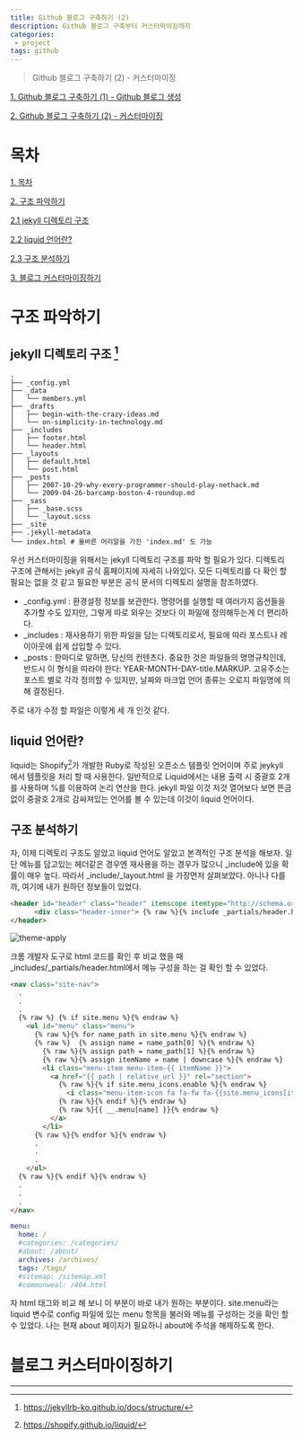 ```yaml
---
title: Github 블로그 구축하기 (2)
description: Github 블로그 구축부터 커스터마이징까지
categories:
 - project
tags: github
---
```


> Github 블로그 구축하기 (2) - 커스터마이징

<!-- more -->

[1. Github 블로그 구축하기 (1) - Github 블로그 생성](https://heyitsspoon.github.io/project/2020/10/23/github-blog-1/)

[2. Github 블로그 구축하기 (2) - 커스터마이징](https://heyitsspoon.github.io/project/2020/10/25/github-blog-2/)

# 목차
[1. 목차](#목차)

[2. 구조 파악하기](#구조-파악하기)

[2.1 jekyll 디렉토리 구조](#jekyll-디렉토리-구조)

[2.2 liquid 언어란?](#liquid-언어란?)

[2.3 구조 분석하기](#구조-분석하기)

[3. 블로그 커스터마이징하기](#블로그-커스터마이징하기)

# 구조 파악하기
## jekyll 디렉토리 구조 [^1]
```
.
├── _config.yml
├── _data
│   └── members.yml
├── _drafts
│   ├── begin-with-the-crazy-ideas.md
│   └── on-simplicity-in-technology.md
├── _includes
│   ├── footer.html
│   └── header.html
├── _layouts
│   ├── default.html
│   └── post.html
├── _posts
│   ├── 2007-10-29-why-every-programmer-should-play-nethack.md
│   └── 2009-04-26-barcamp-boston-4-roundup.md
├── _sass
│   ├── _base.scss
│   └── _layout.scss
├── _site
├── .jekyll-metadata
└── index.html # 올바른 머리말을 가진 'index.md' 도 가능
```
우선 커스터마이징을 위해서는 jekyll 디렉토리 구조를 파악 할 필요가 있다.
디렉토리 구조에 관해서는 jekyll 공식 홈페이지에 자세히 나와있다.
모든 디렉토리를 다 확인 할 필요는 없을 것 같고 필요한 부분은 공식 문서의 디렉토리 설명을 참조하였다.

* _config.yml : 환경설정 정보를 보관한다. 명령어를 실행할 때 여러가지 옵션들을 추가할 수도 있지만, 그렇게 따로 외우는 것보다 이 파일에 정의해두는게 더 편리하다.
* _includes : 재사용하기 위한 파일을 담는 디렉토리로서, 필요에 따라 포스트나 레이아웃에 쉽게 삽입할 수 있다.
* _posts : 한마디로 말하면, 당신의 컨텐츠다. 중요한 것은 파일들의 명명규칙인데, 반드시 이 형식을 따라야 한다: YEAR-MONTH-DAY-title.MARKUP. 고유주소는 포스트 별로 각각 정의할 수 있지만, 날짜와 마크업 언어 종류는 오로지 파일명에 의해 결정된다.

주로 내가 수정 할 파일은 이렇게 세 개 인것 같다.


## liquid 언어란?
liquid는 Shopify[^2]가 개발한 Ruby로 작성된 오픈소스 템플릿 언어이며 주로 jeykyll 에서 템플릿을 처리 할 때 사용한다.
일반적으로 Liquid에서는 내용 출력 시 중괄호 2개를 사용하며 %를 이용하여 논리 연산을 한다.
jekyll 파일 이것 저것 열어보다 보면 뜬금없이 중괄호 2개로 감싸져있는 언어를 볼 수 있는데 이것이 liquid 언어이다.

## 구조 분석하기
자, 이제 디렉토리 구조도 알았고 liquid 언어도 알았고 본격적인 구조 분석을 해보자.
일단 메뉴를 담고있는 헤더같은 경우엔 재사용을 하는 경우가 많으니 _include에 있을 확률이 매우 높다.
따라서 _include/_layout.html 을 가장먼저 살펴보았다. 아니나 다를까, 여기에 내가 원하던 정보들이 있었다.

```html
<header id="header" class="header" itemscope itemtype="http://schema.org/WPHeader">
      <div class="header-inner"> {% raw %}{% include _partials/header.html %}{% endraw %} </div>
</header>
```

![theme-apply](https://heyitsspoon.github.io/assets/images/github-blog/theme-apply.PNG "테마 적용 완료")

크롬 개발자 도구로 html 코드를 확인 후 비교 했을 때 _includes/_partials/header.html에서 메뉴 구성을 하는 걸 확인 할 수 있었다.

```html
<nav class="site-nav">
  .
  .
  .
  {% raw %} {% if site.menu %}{% endraw %}
    <ul id="menu" class="menu">
      {% raw %}{% for name_path in site.menu %}{% endraw %}
      {% raw %}  {% assign name = name_path[0] %}{% endraw %}
        {% raw %}{% assign path = name_path[1] %}{% endraw %}
        {% raw %}{% assign itemName = name | downcase %}{% endraw %}
        <li class="menu-item menu-item-{{ itemName }}">
          <a href="{{ path | relative_url }}" rel="section">
            {% raw %}{% if site.menu_icons.enable %}{% endraw %}
              <i class="menu-item-icon fa fa-fw fa-{{site.menu_icons[itemName] | default: 'question-circle' | downcase }}"></i> <br />
            {% raw %}{% endif %}{% endraw %}
            {% raw %}{{ __.menu[name] }}{% endraw %}
          </a>
        </li>
      {% raw %}{% endfor %}{% endraw %}
      .
      .
      . 
    </ul>
  {% raw %}{% endif %}{% endraw %}
  .
  .
  .
</nav>
```

```yml
menu:
  home: /
  #categories: /categories/
  #about: /about/
  archives: /archives/
  tags: /tags/
  #sitemap: /sitemap.xml
  #commonweal: /404.html
```

자 html 태그와 비교 해 보니 이 부분이 바로 내가 원하는 부분이다. site.menu라는 liquid 변수로 config 파일에 있는 menu 항목을 불러와 메뉴를 구성하는 것을 확인 할 수 있었다. 나는 현재 about 페이지가 필요하니 about에 주석을 해제하도록 한다. 

# 블로그 커스터마이징하기

***
[^1]: https://jekyllrb-ko.github.io/docs/structure/
[^2]: https://shopify.github.io/liquid/
